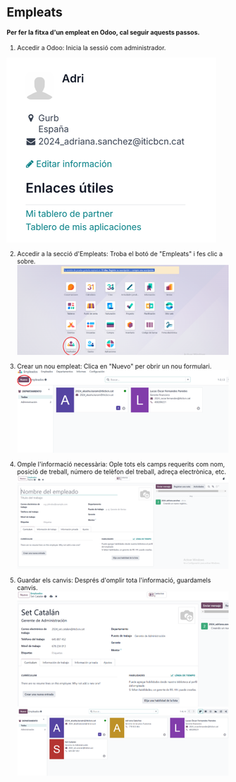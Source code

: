 #  Empleats


#### Per fer la fitxa d'un empleat en Odoo, cal seguir aquests passos.


1. Accedir a Odoo: Inicia la sessió com administrador.

![alt text](<empleats_img/Captura de pantalla 2024-11-07 121710.png>)

2. Accedir a la secció d'Empleats: Troba el botó de "Empleats" i fes clic a sobre.
![alt text](<empleats_img/Captura de pantalla 2024-11-07 121747.png>)
   
3. Crear un nou empleat: Clica en "Nuevo" per obrir un nou formulari.
![alt text](<empleats_img/Captura de pantalla 2024-11-07 121822.png>)

4. Omple l'informació necessària: Ople tots els camps requerits com nom, posició de treball, número de telèfon del treball, adreça electrònica, etc.
![alt text](<empleats_img/Captura de pantalla 2024-11-07 121846.png>)
  
5. Guardar els canvis: Després d'omplir tota l'informació, guardamels canvis.
![alt text](<empleats_img/Captura de pantalla 2024-11-07 122156.png>)
![alt text](<empleats_img/Captura de pantalla 2024-11-07 122319.png>)






















